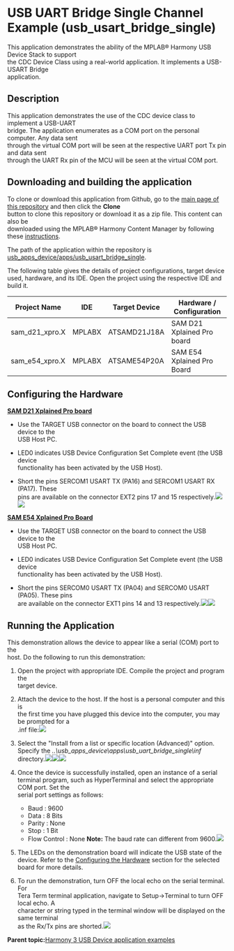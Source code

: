 # USB UART Bridge Single Channel Example \(usb\_usart\_bridge\_single\)

This application demonstrates the ability of the MPLAB® Harmony USB Device Stack to support<br /> the CDC Device Class using a real-world application. It implements a USB-USART Bridge<br /> application.

## **Description**

This application demonstrates the use of the CDC device class to implement a USB-UART<br /> bridge. The application enumerates as a COM port on the personal computer. Any data sent<br /> through the virtual COM port will be seen at the respective UART port Tx pin and data sent<br /> through the UART Rx pin of the MCU will be seen at the virtual COM port.

## **Downloading and building the application**

To clone or download this application from Github, go to the [main page of this repository](https://github.com/Microchip-MPLAB-Harmony/usb_apps_device) and then click the **Clone**<br /> button to clone this repository or download it as a zip file. This content can also be<br /> downloaded using the MPLAB® Harmony Content Manager by following these [instructions](https://github.com/Microchip-MPLAB-Harmony/contentmanager/wiki).

The path of the application within the repository is [usb\_apps\_device/apps/usb\_usart\_bridge\_single](https://github.com/Microchip-MPLAB-Harmony/usb_apps_device/tree/master/apps/usb_uart_bridge_single).

The following table gives the details of project configurations, target device<br /> used, hardware, and its IDE. Open the project using the respective IDE and build it.

|Project Name|IDE|Target Device|Hardware / Configuration|
|------------|---|-------------|------------------------|
|sam\_d21\_xpro.X|MPLABX|ATSAMD21J18A|SAM D21 Xplained Pro board|
|sam\_e54\_xpro.X|MPLABX|ATSAME54P20A|SAM E54 Xplained Pro Board|

## **Configuring the Hardware**

**[SAM D21 Xplained Pro board](https://www.microchip.com/developmenttools/ProductDetails/atsamd21-xpro)**

-   Use the TARGET USB connector on the board to connect the USB device to the<br /> USB Host PC.

-   LED0 indicates USB Device Configuration Set Complete event \(the USB device<br /> functionality has been activated by the USB Host\).

-   Short the pins SERCOM1 USART TX \(PA16\) and SERCOM1 USART RX \(PA17\). These<br /> pins are available on the connector EXT2 pins 17 and 15 respectively.![](GUID-B06C58C7-E6DD-416F-BB40-503221D105C1-low.png)![](GUID-50DDAB0C-F61D-4DAE-93AE-54F4E941453B-low.png)


**[SAM E54 Xplained Pro Board](https://www.microchip.com/developmenttools/productdetails/atsame54-xpro)**

-   Use the TARGET USB connector on the board to connect the USB device to the<br /> USB Host PC.

-   LED0 indicates USB Device Configuration Set Complete event \(the USB device<br /> functionality has been activated by the USB Host\).

-   Short the pins SERCOM0 USART TX \(PA04\) and SERCOM0 USART \(PA05\). These pins<br /> are available on the connector EXT1 pins 14 and 13 respectively.![](GUID-A139E224-3189-4CB4-8B13-79A8F0DE94D2-low.png)![](GUID-CF374684-5120-47A3-979B-C00F0D2AFFE1-low.png)


## **Running the Application**

This demonstration allows the device to appear like a serial \(COM\) port to the<br /> host. Do the following to run this demonstration:

1.  Open the project with appropriate IDE. Compile the project and program the<br /> target device.

2.  Attach the device to the host. If the host is a personal computer and this is<br /> the first time you have plugged this device into the computer, you may be prompted for a<br /> .inf file:![](GUID-95041821-ED67-4B5A-9A87-915B58C99DCD-low.png)

3.  Select the "Install from a list or specific location \(Advanced\)" option. Specify the *..\\usb\_apps\_device\\apps\\usb\_uart\_bridge\_single\\inf* directory.![](GUID-79E8AFE3-52DB-4121-AEF1-ACBBB3A6A716-low.png)![](GUID-4EE231EE-6C23-4E1C-A450-CF6AB49EBE14-low.png)![](GUID-9C161ED4-345E-478B-8DF9-13FE3F3D4619-low.png)
4.  Once the device is successfully installed, open an instance of a serial<br /> terminal program, such as HyperTerminal and select the appropriate COM port. Set the<br /> serial port settings as follows:

    -   Baud : 9600
    -   Data : 8 Bits
    -   Parity : None
    -   Stop : 1 Bit
    -   Flow Control : None
    **Note:** The baud rate can different from 9600.![](GUID-241FFFEA-B0E5-4EA4-8404-3941CE371836-low.png)

5.  The LEDs on the demonstration board will indicate the USB state of the device. Refer to the [Configuring the Hardware](https://file+.vscode-resource.vscode-cdn.net/c%3A/H3_USB_APPS/usb_apps_device/apps/usb_uart_bridge_single/readme.md#config_title) section for the selected board for more details.
6.  To run the demonstration, turn OFF the local echo on the serial terminal. For<br /> Tera Term terminal application, navigate to Setup-\>Terminal to turn OFF local echo. A<br /> character or string typed in the terminal window will be displayed on the same terminal<br /> as the Rx/Tx pins are shorted.![](GUID-8EF30034-44EE-4A06-B0C0-0DF974CBC3B2-low.png)


**Parent topic:**[Harmony 3 USB Device application examples](GUID-90055758-897E-445A-8A8B-CE4EBF3930A7.md)

